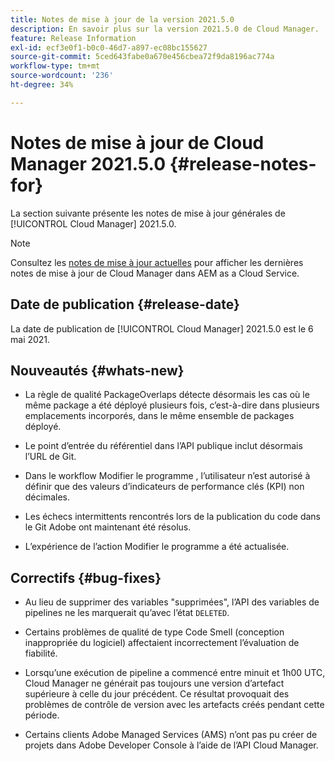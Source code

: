 ```yaml
---
title: Notes de mise à jour de la version 2021.5.0
description: En savoir plus sur la version 2021.5.0 de Cloud Manager.
feature: Release Information
exl-id: ecf3e0f1-b0c0-46d7-a897-ec08bc155627
source-git-commit: 5ced643fabe0a670e456cbea72f9da8196ac774a
workflow-type: tm+mt
source-wordcount: '236'
ht-degree: 34%

---
```


# Notes de mise à jour de Cloud Manager 2021.5.0 {#release-notes-for}

La section suivante présente les notes de mise à jour générales de [!UICONTROL Cloud Manager] 2021.5.0.

>[!NOTE]
>Consultez les [notes de mise à jour actuelles](https://experienceleague.adobe.com/fr/docs/experience-manager-cloud-service/content/release-notes/cloud-manager/current#getting-access) pour afficher les dernières notes de mise à jour de Cloud Manager dans AEM as a Cloud Service.

## Date de publication {#release-date}

La date de publication de [!UICONTROL Cloud Manager] 2021.5.0 est le 6 mai 2021.

## Nouveautés {#whats-new}

* La règle de qualité PackageOverlaps détecte désormais les cas où le même package a été déployé plusieurs fois, c’est-à-dire dans plusieurs emplacements incorporés, dans le même ensemble de packages déployé.

* Le point d’entrée du référentiel dans l’API publique inclut désormais l’URL de Git.

* Dans le workflow Modifier le programme , l’utilisateur n’est autorisé à définir que des valeurs d’indicateurs de performance clés (KPI) non décimales.

* Les échecs intermittents rencontrés lors de la publication du code dans le Git Adobe ont maintenant été résolus.

* L’expérience de l’action Modifier le programme a été actualisée.

## Correctifs {#bug-fixes}

* Au lieu de supprimer des variables &quot;supprimées&quot;, l’API des variables de pipelines ne les marquerait qu’avec l’état `DELETED`.

* Certains problèmes de qualité de type Code Smell (conception inappropriée du logiciel) affectaient incorrectement l’évaluation de fiabilité.

* Lorsqu’une exécution de pipeline a commencé entre minuit et 1h00 UTC, Cloud Manager ne générait pas toujours une version d’artefact supérieure à celle du jour précédent. Ce résultat provoquait des problèmes de contrôle de version avec les artefacts créés pendant cette période.

* Certains clients Adobe Managed Services (AMS) n’ont pas pu créer de projets dans Adobe Developer Console à l’aide de l’API Cloud Manager.
